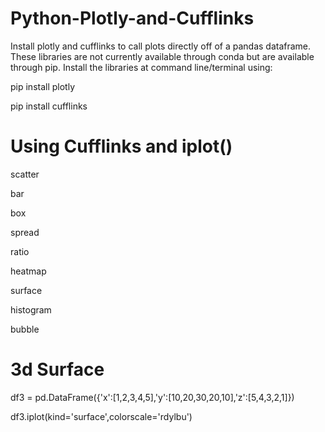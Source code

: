 # Python-Plotly-and-Cufflinks

Install plotly and cufflinks to call plots directly off of a pandas dataframe. These libraries are not currently available through conda but are available through pip. Install the libraries at command line/terminal using:

pip install plotly

pip install cufflinks

# Using Cufflinks and iplot()

scatter

bar

box

spread

ratio

heatmap

surface

histogram

bubble


# 3d Surface

df3 = pd.DataFrame({'x':[1,2,3,4,5],'y':[10,20,30,20,10],'z':[5,4,3,2,1]})

df3.iplot(kind='surface',colorscale='rdylbu')
